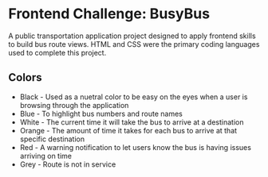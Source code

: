 # Frontend Challenge: BusyBus
A public transportation application project designed to apply frontend skills to build bus route views. HTML and CSS were the primary coding languages used to complete this project.

## Colors
* Black - Used as a nuetral color to be easy on the eyes when a user is browsing through the application
* Blue - To highlight bus numbers and route names
* White - The current time it will take the bus to arrive at a destination
* Orange - The amount of time it takes for each bus to arrive at that specific destination
* Red - A warning notification to let users know the bus is having issues arriving on time
* Grey - Route is not in service

